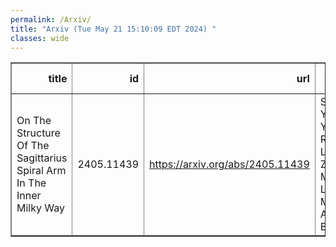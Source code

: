 ```yaml
---
permalink: /Arxiv/
title: "Arxiv (Tue May 21 15:10:09 EDT 2024) "
classes: wide
---
```

<table border="1" class="dataframe">
  <thead>
    <tr style="text-align: right;">
      <th>title</th>
      <th>id</th>
      <th>url</th>
      <th>authors</th>
      <th>Local Authors</th>
    </tr>
  </thead>
  <tbody>
    <tr>
      <td>On The Structure Of The Sagittarius Spiral Arm In The Inner Milky Way</td>
      <td>2405.11439</td>
      <td><a href="https://arxiv.org/abs/2405.11439" target="_blank">https://arxiv.org/abs/2405.11439</a></td>
      <td>S. B. Bian, Y. W. Wu, Y. Xu, M. J. Reid, J. J. Li, B. Zhang, K. M. Menten, L. Moscadelli, A. Brunthaler</td>
      <td>Jung-Tsung Li</td>
    </tr>
  </tbody>
</table>
